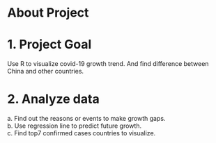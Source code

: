 # About Project

# 1. Project Goal
Use R to visualize covid-19 growth trend. And find difference between China and other countries.

# 2. Analyze data
a. Find out the reasons or events to make growth gaps.  
b. Use regression line to predict future growth.  
c. Find top7 confirmed cases countries to visualize.  

